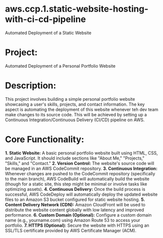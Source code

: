 # aws.ccp.1.static-website-hosting-with-ci-cd-pipeline
Automated Deployment of a Static Website

# Project: 
Automated Deployment of a Personal Portfolio Website

# Description:
This project involves building a simple personal portfolio website showcasing a user's skills, projects, and contact information. The key aspect is automating the deployment of this website whenever teh dev team make changes to its source code. This will be achieved by setting up a Continuous Integration/Continuous Delivery (CI/CD) pipeline on AWS.

# Core Functionality:
**1. Static Website:** A basic personal portfolio website built using HTML, CSS, and JavaScript. It should include sections like "About Me," "Projects," "Skills," and "Contact."
**2. Version Control:** The website's source code will be managed in an AWS CodeCommit repository.
**3. Continuous Integration:** Whenever changes are pushed to the CodeCommit repository (specifically to the main branch), AWS CodeBuild will automatically build the website (though for a static site, this step might be minimal or involve tasks like optimizing assets).
**4. Continuous Delivery:** Once the build process is successful, AWS CodeDeploy will automatically deploy the updated website files to an Amazon S3 bucket configured for static website hosting.
**5. Content Delivery Network (CDN):** Amazon CloudFront will be used to distribute the website content globally with low latency and improved performance.
**6. Custom Domain (Optional):** Configure a custom domain name (e.g., yourname.com) using Amazon Route 53 to access your portfolio.
**7. HTTPS (Optional):** Secure the website with HTTPS using an SSL/TLS certificate provided by AWS Certificate Manager (ACM).
